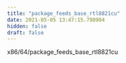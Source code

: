 ```yaml
---
title: "package_feeds_base_rtl8821cu"
date: 2021-05-05 13:47:15.798904
hidden: false
draft: false
---
```


x86/64/package_feeds_base_rtl8821cu


